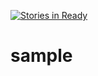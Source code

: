 [![Stories in Ready](https://badge.waffle.io/nbeppu/sample.png?label=ready&title=Ready)](https://waffle.io/nbeppu/sample)
# sample